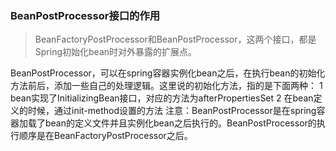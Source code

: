 ### BeanPostProcessor接口的作用

> BeanFactoryPostProcessor和BeanPostProcessor，这两个接口，都是Spring初始化bean时对外暴露的扩展点。

BeanPostProcessor，可以在spring容器实例化bean之后，在执行bean的初始化方法前后，添加一些自己的处理逻辑。这里说的初始化方法，指的是下面两种：
1 bean实现了InitializingBean接口，对应的方法为afterPropertiesSet
2 在bean定义的时候，通过init-method设置的方法
注意：BeanPostProcessor是在spring容器加载了bean的定义文件并且实例化bean之后执行的。BeanPostProcessor的执行顺序是在BeanFactoryPostProcessor之后。